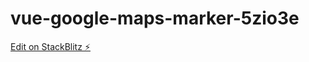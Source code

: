 # vue-google-maps-marker-5zio3e

[Edit on StackBlitz ⚡️](https://stackblitz.com/edit/vue-google-maps-marker-5zio3e)
